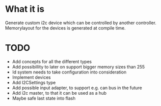 # What it is

Generate custom i2c device which can be controlled by another controller.
Memorylayout for the devices is generated at compile time.

# TODO

- Add concepts for all the different types
- Add possibillity to later on support bigger memory sizes than 255
- Id system needs to take configuration into consideration
- Implement devices
- Add I2CSettings type
- Add possible input adapter, to support e.g. can bus in the future
- Add i2c master, to that it can be used as a hub
- Maybe safe last state into flash